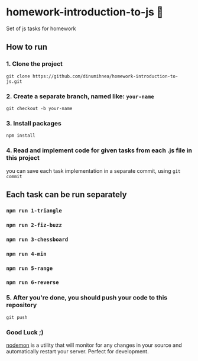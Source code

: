 # homework-introduction-to-js 🌵
Set of js tasks for homework

## How to run

### 1. Clone the project
`git clone https://github.com/dinumihnea/homework-introduction-to-js.git`

### 2. Create a separate branch, named like: `your-name`
`git checkout -b your-name`

### 3. Install packages 
`npm install`

### 4. Read and implement code for given tasks from each .js file in this project
you can save each task implementation in a separate commit, using `git commit`
 
## Each task can be run separately

### `npm run 1-triangle`
### `npm run 2-fiz-buzz`
### `npm run 3-chessboard`
### `npm run 4-min`
### `npm run 5-range`
### `npm run 6-reverse`

### 5. After you're done, you should push your code to this repository 
`git push`

### Good Luck ;)

[nodemon](https://nodemon.io/) is a utility that will monitor for any changes in your source and automatically restart your server. Perfect for development.
